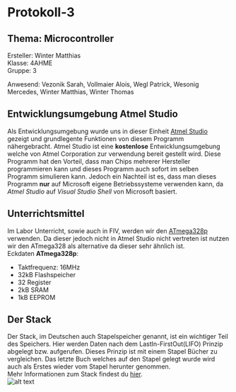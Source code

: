 # Protokoll-3
## Thema: Microcontroller

Ersteller: Winter Matthias  
Klasse:    4AHME  
Gruppe:    3   

Anwesend: Vezonik Sarah, Vollmaier Alois, Wegl Patrick, Wesonig Mercedes, Winter Matthias, Winter Thomas   
   
## Entwicklungsumgebung Atmel Studio
Als Entwicklungsumgebung wurde uns in dieser Einheit [Atmel Studio](https://www.mikrocontroller.net/articles/Atmel_Studio) gezeigt und grundlegente Funktionen von diesem Programm nähergebracht. Atmel Studio ist eine **kostenlose** Entwicklungsumgebung welche von Atmel Corporation zur verwendung bereit gestellt wird. Diese Programm hat den Vorteil, dass man Chips mehrerer Hersteller programmieren kann und dieses Programm auch sofort im selben Programm simulieren kann. Jedoch ein Nachteil ist es, dass man dieses Programm **nur** auf Microsoft eigene Betriebssysteme verwenden kann, da *Atmel Studio* auf *Visual Studio Shell* von Microsoft basiert.  

## Unterrichtsmittel

Im Labor Unterricht, sowie auch in FIV, werden wir den [ATmega328p](https://www.sparkfun.com/datasheets/Components/SMD/ATMega328.pdf) verwenden. Da dieser jedoch nicht in Atmel Studio nicht vertreten ist nutzen wir den ATmega328 als alternative da dieser sehr ähnlich ist.  
Eckdaten **ATmega328p**:  
* Taktfrequenz: 16MHz
* 32kB Flashspeicher
* 32 Register
* 2kB SRAM
* 1kB EEPROM  
  
## Der Stack
Der Stack, im Deutschen auch Stapelspeicher genannt, ist ein wichtiger Teil des Speichers. Hier werden Daten nach dem LastIn-FirstOut(LIFO) Prinzip abgelegt bzw. aufgerufen. Dieses Prinzip ist mit einem Stapel Bücher zu vergleichen. Das letzte Buch welches auf den Stapel gelegt wurde wird auch als Erstes wieder vom Stapel herunter genommen.  
Mehr Informationen zum Stack findest du [hier](https://de.wikipedia.org/wiki/Stapelspeicher).  
  ![alt text](https://www.der-wirtschaftsingenieur.de/bilder/stack.PNG "Stack im Dateisystem")

## 
